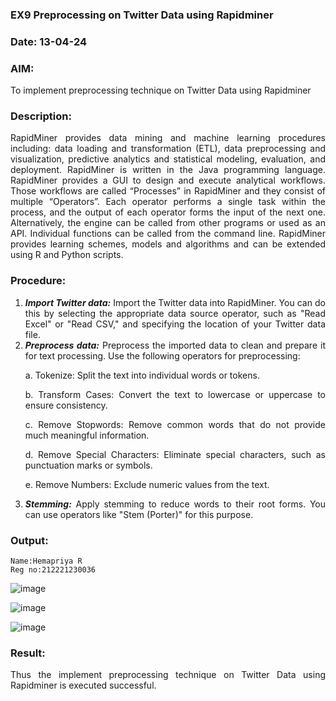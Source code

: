 ### EX9 Preprocessing on Twitter Data using Rapidminer
### Date: 13-04-24
### AIM:
To implement preprocessing technique on Twitter Data using Rapidminer
### Description: 
<div align = "justify">
RapidMiner provides data mining and machine learning procedures including: data loading and transformation (ETL), data preprocessing and visualization, 
predictive analytics and statistical modeling, evaluation, and deployment. RapidMiner is written in the Java programming language. 
RapidMiner provides a GUI to design and execute analytical workflows. Those workflows are called “Processes” in RapidMiner and they consist of multiple “Operators”. 
Each operator performs a single task within the process, and the output of each operator forms the input of the next one. Alternatively, the engine can be called from 
other programs or used as an API. Individual functions can be called from the command line. 
RapidMiner provides learning schemes, models and algorithms and can be extended using R and Python scripts.

### Procedure:
1) ***Import Twitter data:*** Import the Twitter data into RapidMiner. You can do this by selecting the appropriate
data source operator, such as "Read Excel" or "Read CSV," and specifying the location of your Twitter data
file.
2) ***Preprocess data:*** Preprocess the imported data to clean and prepare it for text processing. Use the following
operators for preprocessing:
    <p>a. Tokenize: Split the text into individual words or tokens.
    <p>b. Transform Cases: Convert the text to lowercase or uppercase to ensure consistency.
    <p>c. Remove Stopwords: Remove common words that do not provide much meaningful information.
    <p>d. Remove Special Characters: Eliminate special characters, such as punctuation marks or symbols.
    <p>e. Remove Numbers: Exclude numeric values from the text.
3) ***Stemming:*** Apply stemming to reduce words to their root forms. You can use operators like "Stem (Porter)"
for this purpose.


### Output:
```
Name:Hemapriya R
Reg no:212221230036
```
![image](https://github.com/Rakshithadevi/WDM_EXP9/assets/94165326/de715144-84c6-4f91-9ba5-026eb4c3d5db)

![image](https://github.com/Rakshithadevi/WDM_EXP9/assets/94165326/f5d14ffd-4d9b-4a50-94d5-7d55b043265e)



![image](https://github.com/Rakshithadevi/WDM_EXP9/assets/94165326/4408d1c6-36ac-469b-b765-6ed9f39a854d)


### Result:
Thus the implement preprocessing technique on Twitter Data using Rapidminer is executed successful.
